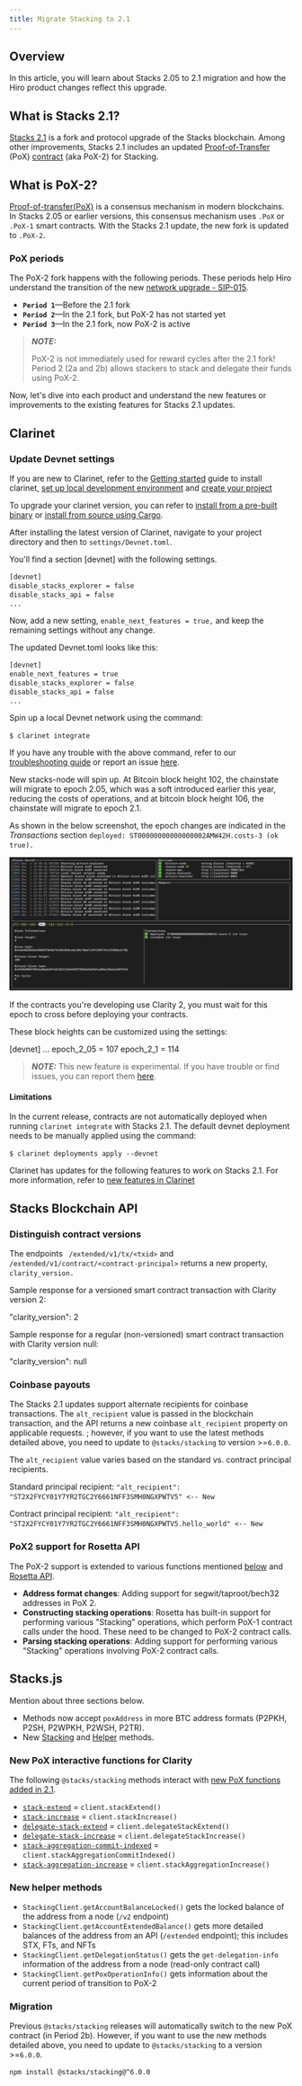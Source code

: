 ```yaml
---
title: Migrate Stacking to 2.1
---
```


## Overview

In this article, you will learn about Stacks 2.05 to 2.1 migration and how the Hiro product changes reflect this upgrade.

## What is Stacks 2.1?

[Stacks 2.1](https://stacks.org/stacks-21-what-to-expect) is a fork and protocol upgrade of the Stacks blockchain. Among other improvements, Stacks 2.1 includes an updated [Proof-of-Transfer](https://docs.stacks.co/docs/understand-stacks/proof-of-transfer) (PoX) [contract](https://docs.stacks.co/docs/noteworthy-contracts/stacking-contract) (aka PoX-2) for Stacking.

## What is PoX-2?

[Proof-of-transfer(PoX)](https://docs.stacks.co/docs/understand-stacks/proof-of-transfer) is a consensus mechanism in modern blockchains. In Stacks 2.05 or earlier versions, this consensus mechanism uses `.PoX` or `.PoX-1` smart contracts. With the Stacks 2.1 update, the new fork is updated to `.PoX-2`. 

### PoX periods

The PoX-2 fork happens with the following periods. These periods help Hiro understand the transition of the new [network upgrade - SIP-015](https://github.com/stacksgov/sips/blob/feat/sip-015/sips/sip-015/sip-015-network-upgrade.md).

- **`Period 1`**—Before the 2.1 fork
- **`Period 2`**—In the 2.1 fork, but PoX-2 has not started yet
- **`Period 3`**—In the 2.1 fork, now PoX-2 is active

> **_NOTE:_**
>
> PoX-2 is not immediately used for reward cycles after the 2.1 fork! Period 2 (2a and 2b) allows stackers to stack and delegate their funds using PoX-2.

Now, let's dive into each product and understand the new features or improvements to the existing features for Stacks 2.1 updates.

## Clarinet

### Update Devnet settings

If you are new to Clarinet, refer to the [Getting started](../docs/clarinet/getting-started.md) guide to install clarinet, [set up local development environment](clarinet/how-to-guides/how-to-set-up-local-development-environment.md) and [create your project](clarinet/how-to-guides/how-to-create-new-project.md)

To upgrade your clarinet version, you can refer to [install from a pre-built binary](clarinet/getting-started.md#install-from-a-pre-built-binary) or [install from source using Cargo](clarinet/getting-started.md#install-from-source-using-cargo).

After installing the latest version of Clarinet, navigate to your project directory and then to `settings/Devnet.toml`.

You'll find a section [devnet] with the following settings.

```
[devnet]
disable_stacks_explorer = false
disable_stacks_api = false
...
```

Now, add a new setting, `enable_next_features = true,` and keep the remaining settings without any change.

The updated Devnet.toml looks like this:

```
[devnet]
enable_next_features = true
disable_stacks_explorer = false
disable_stacks_api = false
...
```

Spin up a local Devnet network using the command:

`$ clarinet integrate`

If you have any trouble with the above command, refer to our [troubleshooting guide](clarinet/troubleshooting.md) or report an issue [here](https://github.com/hirosystems/clarinet/issues).

New stacks-node will spin up. At Bitcoin block height 102, the chainstate will migrate to epoch 2.05, which was a soft introduced earlier this year, reducing the costs of operations, and at bitcoin block height 106, the chainstate will migrate to epoch 2.1.

As shown in the below screenshot, the epoch changes are indicated in the *Transactions* section `deployed: ST00000000000000002AMW42H.costs-3 (ok true).`

![image](../docs/images/integrate-epoch-changes.png)

If the contracts you're developing use Clarity 2, you must wait for this epoch to cross before deploying your contracts.

These block heights can be customized using the settings:

[devnet]
...
epoch_2_05 = 107
epoch_2_1 = 114


> **_NOTE:_**
> This new feature is experimental. If you have trouble or find issues, you can report them [here](https://github.com/hirosystems/clarinet/issues).

#### Limitations

In the current release, contracts are not automatically deployed when running `clarinet integrate` with Stacks 2.1. The default devnet deployment needs to be manually applied using the command:

`$ clarinet deployments apply --devnet`

Clarinet has updates for the following features to work on Stacks 2.1. For more information, refer to [new features in Clarinet](https://www.hiro.so/blog/meet-4-new-features-in-clarinet)

## Stacks Blockchain API

### Distinguish contract versions

The endpoints ` /extended/v1/tx/<txid>` and `/extended/v1/contract/<contract-principal>` returns a new property, `clarity_version.`

Sample response for a versioned smart contract transaction with Clarity version 2:

"clarity_version": 2

Sample response for a regular (non-versioned) smart contract transaction with Clarity version null:

"clarity_version": null

### Coinbase payouts

The Stacks 2.1 updates support alternate recipients for coinbase transactions. The `alt_recipient` value is passed in the blockchain transaction, and the API returns a new coinbase `alt_recipient` property on applicable requests. ; however, if you want to use the latest methods detailed above, you need to update to `@stacks/stacking` to version >=`6.0.0`.

The `alt_recipient` value varies based on the standard vs. contract principal recipients.

Standard principal recipient:
`"alt_recipient": "ST2X2FYCY01Y7YR2TGC2Y6661NFF3SMH0NGXPWTV5" <-- New`

Contract principal recipient:
`"alt_recipient": "ST2X2FYCY01Y7YR2TGC2Y6661NFF3SMH0NGXPWTV5.hello_world" <-- New`

### PoX2 support for Rosetta API

The PoX-2 support is extended to various functions mentioned [below](#new-pox-interactive-functions-for-clarity) and [Rosetta API](https://www.rosetta-api.org/).

- **Address format changes**: Adding support for segwit/taproot/bech32 addresses in PoX 2.
- **Constructing stacking operations**: Rosetta has built-in support for performing various "Stacking" operations, which perform PoX-1 contract calls under the hood. These need to be changed to PoX-2 contract calls.
- **Parsing stacking operations**: Adding support for performing various "Stacking" operations involving PoX-2 contract calls.

## Stacks.js

Mention about three sections below.

- Methods now accept `poxAddress` in more BTC address formats (P2PKH, P2SH, P2WPKH, P2WSH, P2TR).
- New [Stacking](#new-pox-interaction-functions-clarity) and [Helper](#new-helper-methods) methods.

### New PoX interactive functions for Clarity

The following `@stacks/stacking` methods interact with [new PoX functions added in 2.1](https://github.com/stacksgov/sips/blob/feat/sip-015/sips/sip-015/sip-015-network-upgrade.md#new-method-stack-extend).

- [`stack-extend`](https://github.com/stacksgov/sips/blob/7c6c69d37c0ab46c0c782bbb203f9eea6d4d42a4/sips/sip-015/sip-015-network-upgrade.md#new-method-stack-extend) = `client.stackExtend()`
- [`stack-increase`](https://github.com/stacksgov/sips/blob/7c6c69d37c0ab46c0c782bbb203f9eea6d4d42a4/sips/sip-015/sip-015-network-upgrade.md#new-method-stack-increase) = `client.stackIncrease()`
- [`delegate-stack-extend`](https://github.com/stacksgov/sips/blob/7c6c69d37c0ab46c0c782bbb203f9eea6d4d42a4/sips/sip-015/sip-015-network-upgrade.md#new-method-delegate-stack-extend) = `client.delegateStackExtend()`
- [`delegate-stack-increase`](https://github.com/stacksgov/sips/blob/7c6c69d37c0ab46c0c782bbb203f9eea6d4d42a4/sips/sip-015/sip-015-network-upgrade.md#new-method-delegate-stack-increase) = `client.delegateStackIncrease()`
- [`stack-aggregation-commit-indexed`](https://github.com/stacksgov/sips/blob/7c6c69d37c0ab46c0c782bbb203f9eea6d4d42a4/sips/sip-015/sip-015-network-upgrade.md#new-method-stack-aggregation-commit-indexed) = `client.stackAggregationCommitIndexed()`
- [`stack-aggregation-increase`](https://github.com/stacksgov/sips/blob/7c6c69d37c0ab46c0c782bbb203f9eea6d4d42a4/sips/sip-015/sip-015-network-upgrade.md#new-method-stack-aggregation-increase) = `client.stackAggregationIncrease()`

### New helper methods

<!-- todo: add links to API reference, once live -->

- `StackingClient.getAccountBalanceLocked()` gets the locked balance of the address from a node (`/v2` endpoint)
- `StackingClient.getAccountExtendedBalance()` gets more detailed balances of the address from an API (`/extended` endpoint); this includes STX, FTs, and NFTs
- `StackingClient.getDelegationStatus()` gets the `get-delegation-info` information of the address from a node (read-only contract call)
- `StackingClient.getPoxOperationInfo()` gets information about the current period of transition to PoX-2

### Migration

Previous `@stacks/stacking` releases will automatically switch to the new PoX contract (in Period 2b).
However, if you want to use the new methods detailed above, you need to update to `@stacks/stacking` to a version >=`6.0.0`.

```
npm install @stacks/stacking@^6.0.0
```
